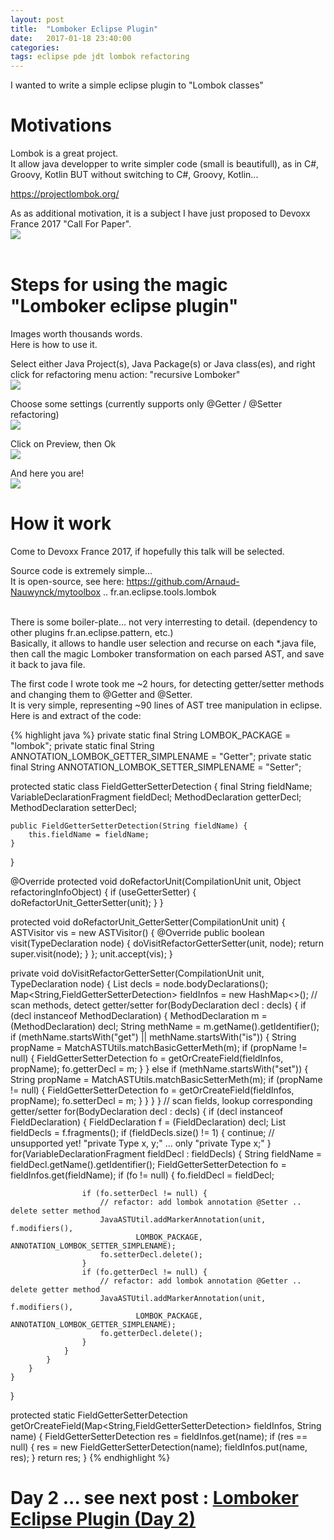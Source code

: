 ```yaml
---
layout: post
title:  "Lomboker Eclipse Plugin"
date:   2017-01-18 23:40:00
categories: 
tags: eclipse pde jdt lombok refactoring
---
```


I wanted to write a simple eclipse plugin to "Lombok classes"

<H1>Motivations</H1>

Lombok is a great project.
<BR/>
It allow java developper to write simpler code (small is beautifull), as in C#, Groovy, Kotlin BUT without switching to C#, Groovy, Kotlin...

<A href="https://projectlombok.org/">https://projectlombok.org/</A>

<p>
As as additional motivation, it is a subject I have just proposed to Devoxx France 2017 "Call For Paper".
<BR/>
<img src="{{site.url}}/assets/posts/2017-01-19-eclipse-lomboker/screenshot-devoxx-cfp.png" />
<BR/>

<BR/>


<H1>Steps for using the magic "Lomboker eclipse plugin"</H1>

Images worth thousands words.
<BR/>
Here is how to use it.
<BR/>

Select either Java Project(s), Java Package(s) or Java class(es), and right click for refactoring menu action: "recursive Lomboker" 
<BR/>
<img src="{{site.url}}/assets/posts/2017-01-19-eclipse-lomboker/screenshot-Lomboker-selection.png" />
<BR/>

Choose some settings (currently supports only @Getter / @Setter refactoring)
<BR/>
<img src="{{site.url}}/assets/posts/2017-01-19-eclipse-lomboker/screenshot-Lomboker-params.png" />
<BR/>

Click on Preview, then Ok
<BR/>
<img src="{{site.url}}/assets/posts/2017-01-19-eclipse-lomboker/screenshot-Lomboker-preview.png" />
<BR/>

And here you are!
<BR/>
<img src="{{site.url}}/assets/posts/2017-01-19-eclipse-lomboker/screenshot-Lomboker-res.png" />
<BR/>




<H1>How it work</H1>

Come to Devoxx France 2017, if hopefully this talk will be selected.
<BR/>

Source code is extremely simple...
<BR/>
It is open-source, see here: <A href="https://github.com/Arnaud-Nauwynck/mytoolbox/tree/master/eclipse-plugins/fr.an.eclipse.tools.lombok">https://github.com/Arnaud-Nauwynck/mytoolbox .. fr.an.eclipse.tools.lombok</A> 


<BR/>
There is some boiler-plate... not very interresting to detail. (dependency to other plugins fr.an.eclipse.pattern, etc.)
<BR/>
Basically, it allows to handle user selection and recurse on each *.java file, then call the magic Lomboker transformation on each parsed AST, and save it back to java file.
<BR/>

The first code I wrote took me ~2 hours, for detecting getter/setter methods and changing them to @Getter and @Setter.<BR/>
It is very simple, representing ~90 lines of AST tree manipulation in eclipse.<BR/>
Here is and extract of the code:

{% highlight java %}
private static final String LOMBOK_PACKAGE = "lombok";
private static final String ANNOTATION_LOMBOK_GETTER_SIMPLENAME = "Getter";
private static final String ANNOTATION_LOMBOK_SETTER_SIMPLENAME = "Setter";

protected static class FieldGetterSetterDetection {
	final String fieldName;
	VariableDeclarationFragment fieldDecl;
	MethodDeclaration getterDecl;
	MethodDeclaration setterDecl;
	
	public FieldGetterSetterDetection(String fieldName) {
		this.fieldName = fieldName;
	}
}

@Override
protected void doRefactorUnit(CompilationUnit unit, Object refactoringInfoObject) {
	if (useGetterSetter) {
		doRefactorUnit_GetterSetter(unit);
	}
}

protected void doRefactorUnit_GetterSetter(CompilationUnit unit) {
	ASTVisitor vis = new ASTVisitor() {
		@Override
		public boolean visit(TypeDeclaration node) {
			doVisitRefactorGetterSetter(unit, node);
			return super.visit(node);
		}
	};
	unit.accept(vis);
}

private void doVisitRefactorGetterSetter(CompilationUnit unit, TypeDeclaration node) {
	List<BodyDeclaration> decls = node.bodyDeclarations();
	Map<String,FieldGetterSetterDetection> fieldInfos = new HashMap<>();
	// scan methods, detect getter/setter
	for(BodyDeclaration decl : decls) {
		if (decl instanceof MethodDeclaration) {
			MethodDeclaration m = (MethodDeclaration) decl;
			String methName = m.getName().getIdentifier();
			if (methName.startsWith("get") || methName.startsWith("is")) {
				String propName = MatchASTUtils.matchBasicGetterMeth(m);
				if (propName != null) {
					FieldGetterSetterDetection fo = getOrCreateField(fieldInfos, propName);
					fo.getterDecl = m;
				}
			} else if (methName.startsWith("set")) {
				String propName = MatchASTUtils.matchBasicSetterMeth(m);
				if (propName != null) {
					FieldGetterSetterDetection fo = getOrCreateField(fieldInfos, propName);
					fo.setterDecl = m;
				}
			}
		}
	}
	// scan fields, lookup corresponding getter/setter
	for(BodyDeclaration decl : decls) {
		if (decl instanceof FieldDeclaration) {
			FieldDeclaration f = (FieldDeclaration) decl;
			List<VariableDeclarationFragment> fieldDecls = f.fragments();
			if (fieldDecls.size() != 1) {
				continue; // unsupported yet! "private Type x, y;" ... only "private Type x;"
			}
			for(VariableDeclarationFragment fieldDecl : fieldDecls) {
				String fieldName = fieldDecl.getName().getIdentifier();
				FieldGetterSetterDetection fo = fieldInfos.get(fieldName);
				if (fo != null) {
					fo.fieldDecl = fieldDecl;
					
					if (fo.setterDecl != null) {
						// refactor: add lombok annotation @Setter .. delete setter method
						JavaASTUtil.addMarkerAnnotation(unit, f.modifiers(), 
								LOMBOK_PACKAGE, ANNOTATION_LOMBOK_SETTER_SIMPLENAME);
						fo.setterDecl.delete();
					}
					if (fo.getterDecl != null) {
						// refactor: add lombok annotation @Getter .. delete getter method
						JavaASTUtil.addMarkerAnnotation(unit, f.modifiers(), 
								LOMBOK_PACKAGE, ANNOTATION_LOMBOK_GETTER_SIMPLENAME);
						fo.getterDecl.delete();
					}
				}							
			}
		}
	}
}

protected static FieldGetterSetterDetection getOrCreateField(Map<String,FieldGetterSetterDetection> fieldInfos, String name) {
	FieldGetterSetterDetection res = fieldInfos.get(name);
	if (res == null) {
		res = new FieldGetterSetterDetection(name);
		fieldInfos.put(name, res);
	}
	return res;
}
{% endhighlight %}	


<H1>Day 2 ... see next post : <A href="{{site.url}}/2017/01/21/eclipse-lomboker-valvar.html">Lomboker Eclipse Plugin (Day 2)</A></H1>

